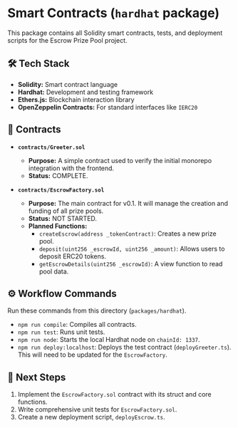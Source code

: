# Smart Contracts (`hardhat` package)

This package contains all Solidity smart contracts, tests, and deployment scripts for the Escrow Prize Pool project.

## 🛠️ Tech Stack
- **Solidity:** Smart contract language
- **Hardhat:** Development and testing framework
- **Ethers.js:** Blockchain interaction library
- **OpenZeppelin Contracts:** For standard interfaces like `IERC20`

## 📝 Contracts
- **`contracts/Greeter.sol`**
  - **Purpose:** A simple contract used to verify the initial monorepo integration with the frontend.
  - **Status:** COMPLETE.

- **`contracts/EscrowFactory.sol`**
  - **Purpose:** The main contract for v0.1. It will manage the creation and funding of all prize pools.
  - **Status:** NOT STARTED.
  - **Planned Functions:**
    - `createEscrow(address _tokenContract)`: Creates a new prize pool.
    - `deposit(uint256 _escrowId, uint256 _amount)`: Allows users to deposit ERC20 tokens.
    - `getEscrowDetails(uint256 _escrowId)`: A view function to read pool data.

## ⚙️ Workflow Commands
Run these commands from this directory (`packages/hardhat`).

- `npm run compile`: Compiles all contracts.
- `npm run test`: Runs unit tests.
- `npm run node`: Starts the local Hardhat node on `chainId: 1337`.
- `npm run deploy:localhost`: Deploys the test contract (`deployGreeter.ts`). This will need to be updated for the `EscrowFactory`.

## 🚀 Next Steps
1.  Implement the `EscrowFactory.sol` contract with its struct and core functions.
2.  Write comprehensive unit tests for `EscrowFactory.sol`.
3.  Create a new deployment script, `deployEscrow.ts`.